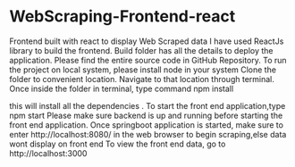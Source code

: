 # WebScraping-Frontend-react
Frontend built with react to display Web Scraped data 
I have used ReactJs library to build the frontend.
Build folder has all the details to deploy the application.
Please find the entire source code in GitHub Repository.
To run the project on local system, please install node in your system
Clone the folder to convenient location.
Navigate to that location through terminal.
Once inside the folder in terminal, type command
             npm install
             
 this will install all the dependencies .
To start the front end application,type
        npm start
Please make sure backend is up and running before starting the front end application.
Once springboot application is started, make sure to enter http://localhost:8080/ in the web browser to begin scraping,else data wont display on front end
To view the front end data, go to
       http://localhost:3000

